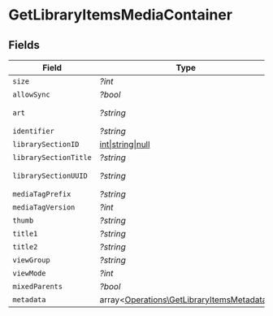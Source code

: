 # GetLibraryItemsMediaContainer


## Fields

| Field                                                                                           | Type                                                                                            | Required                                                                                        | Description                                                                                     | Example                                                                                         |
| ----------------------------------------------------------------------------------------------- | ----------------------------------------------------------------------------------------------- | ----------------------------------------------------------------------------------------------- | ----------------------------------------------------------------------------------------------- | ----------------------------------------------------------------------------------------------- |
| `size`                                                                                          | *?int*                                                                                          | :heavy_minus_sign:                                                                              | N/A                                                                                             | 70                                                                                              |
| `allowSync`                                                                                     | *?bool*                                                                                         | :heavy_minus_sign:                                                                              | N/A                                                                                             | true                                                                                            |
| `art`                                                                                           | *?string*                                                                                       | :heavy_minus_sign:                                                                              | N/A                                                                                             | /:/resources/movie-fanart.jpg                                                                   |
| `identifier`                                                                                    | *?string*                                                                                       | :heavy_minus_sign:                                                                              | N/A                                                                                             | com.plexapp.plugins.library                                                                     |
| `librarySectionID`                                                                              | [int\|string\|null](../../Models/Operations/LibrarySectionID.md)                                | :heavy_minus_sign:                                                                              | N/A                                                                                             |                                                                                                 |
| `librarySectionTitle`                                                                           | *?string*                                                                                       | :heavy_minus_sign:                                                                              | N/A                                                                                             | Movies                                                                                          |
| `librarySectionUUID`                                                                            | *?string*                                                                                       | :heavy_minus_sign:                                                                              | N/A                                                                                             | 322a231a-b7f7-49f5-920f-14c61199cd30                                                            |
| `mediaTagPrefix`                                                                                | *?string*                                                                                       | :heavy_minus_sign:                                                                              | N/A                                                                                             | /system/bundle/media/flags/                                                                     |
| `mediaTagVersion`                                                                               | *?int*                                                                                          | :heavy_minus_sign:                                                                              | N/A                                                                                             | 1701731894                                                                                      |
| `thumb`                                                                                         | *?string*                                                                                       | :heavy_minus_sign:                                                                              | N/A                                                                                             | /:/resources/movie.png                                                                          |
| `title1`                                                                                        | *?string*                                                                                       | :heavy_minus_sign:                                                                              | N/A                                                                                             | Movies                                                                                          |
| `title2`                                                                                        | *?string*                                                                                       | :heavy_minus_sign:                                                                              | N/A                                                                                             | Recently Released                                                                               |
| `viewGroup`                                                                                     | *?string*                                                                                       | :heavy_minus_sign:                                                                              | N/A                                                                                             | movie                                                                                           |
| `viewMode`                                                                                      | *?int*                                                                                          | :heavy_minus_sign:                                                                              | N/A                                                                                             | 65592                                                                                           |
| `mixedParents`                                                                                  | *?bool*                                                                                         | :heavy_minus_sign:                                                                              | N/A                                                                                             | true                                                                                            |
| `metadata`                                                                                      | array<[Operations\GetLibraryItemsMetadata](../../Models/Operations/GetLibraryItemsMetadata.md)> | :heavy_minus_sign:                                                                              | N/A                                                                                             |                                                                                                 |